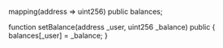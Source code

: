 mapping(address => uint256) public balances;

function setBalance(address _user, uint256 _balance) public {
    balances[_user] = _balance;
}
